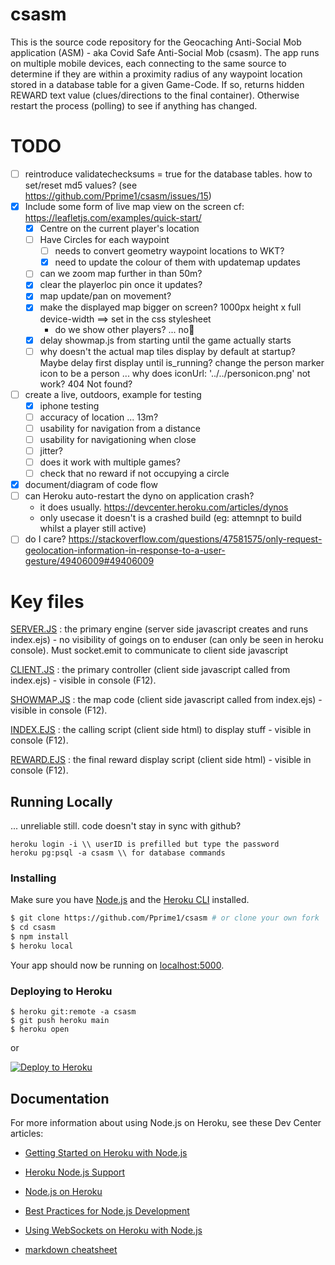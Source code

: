 # csasm
This is the source code repository for the Geocaching Anti-Social Mob application (ASM) - aka Covid Safe Anti-Social Mob (csasm).
The app runs on multiple mobile devices, each connecting to the same source to determine if they are within a proximity radius of any waypoint location stored in a database table for a given Game-Code.
If so, returns hidden REWARD text value (clues/directions to the final container). Otherwise restart the process (polling) to see if anything has changed.


# TODO
- [ ] reintroduce validatechecksums = true for the database tables. how to set/reset md5 values? (see https://github.com/Pprime1/csasm/issues/15)
- [x] Include some form of live map view on the screen cf: https://leafletjs.com/examples/quick-start/
  - [x] Centre on the current player's location
  - [ ] Have Circles for each waypoint
    - [ ] needs to convert geometry waypoint locations to WKT?
    - [x] need to update the colour of them with updatemap updates
  - [ ] can we zoom map further in than 50m?
  - [x] clear the playerloc pin once it updates?
  - [x] map update/pan on movement?
  - [x] make the displayed map bigger on screen? 1000px height x full device-width ==> set in the css stylesheet
      - do we show other players? ... no:sleeping_bed:
  - [x] delay showmap.js from starting until the game actually starts
  - [ ] why doesn't the actual map tiles display by default at startup? Maybe delay first display until is_running? 
change the person marker icon to be a person ... why does     iconUrl: '../../personicon.png'  not work? 404 Not found?
- [ ] create a live, outdoors, example for testing
  - [x] iphone testing
  - [ ] accuracy of location ... 13m?
  - [ ] usability for navigation from a distance
  - [ ] usability for navigationing when close
  - [ ] jitter?
  - [ ] does it work with multiple games?
  - [ ] check that no reward if not occupying a circle
- [x] document/diagram of code flow
- [ ] can Heroku auto-restart the dyno on application crash?
   - it does usually. https://devcenter.heroku.com/articles/dynos
   - only usecase it doesn't is a crashed build (eg: attemnpt to build whilst a player still active)
- [ ] do I care? https://stackoverflow.com/questions/47581575/only-request-geolocation-information-in-response-to-a-user-gesture/49406009#49406009

# Key files

[SERVER.JS](/server.js) : the primary engine (server side javascript creates and runs index.ejs) - no visibility of goings on to enduser (can only be seen in heroku console). Must socket.emit to communicate to client side javascript

[CLIENT.JS](/public/js/client.js) : the primary controller (client side javascript called from index.ejs) - visible in console (F12). 

[SHOWMAP.JS](/public/js/showmap.js) : the map code (client side javascript called from index.ejs) - visible in console (F12). 

[INDEX.EJS](/views/pages/index.ejs) : the calling script (client side html) to display stuff  - visible in console (F12).

[REWARD.EJS](/views/pages/reward.ejs) : the final reward display script (client side html) - visible in console (F12).



## Running Locally 
... unreliable still. code doesn't stay in sync with github?

```
heroku login -i \\ userID is prefilled but type the password
heroku pg:psql -a csasm \\ for database commands
```

### Installing
Make sure you have [Node.js](http://nodejs.org/) and the [Heroku CLI](https://cli.heroku.com/) installed.

```sh
$ git clone https://github.com/Pprime1/csasm # or clone your own fork
$ cd csasm
$ npm install
$ heroku local
```
Your app should now be running on [localhost:5000](http://localhost:5000/).

### Deploying to Heroku

```
$ heroku git:remote -a csasm
$ git push heroku main
$ heroku open
```
or

[![Deploy to Heroku](https://www.herokucdn.com/deploy/button.png)](https://heroku.com/deploy)

## Documentation

For more information about using Node.js on Heroku, see these Dev Center articles:

- [Getting Started on Heroku with Node.js](https://devcenter.heroku.com/articles/getting-started-with-nodejs)
- [Heroku Node.js Support](https://devcenter.heroku.com/articles/nodejs-support)
- [Node.js on Heroku](https://devcenter.heroku.com/categories/nodejs)
- [Best Practices for Node.js Development](https://devcenter.heroku.com/articles/node-best-practices)
- [Using WebSockets on Heroku with Node.js](https://devcenter.heroku.com/articles/node-websockets)

- [markdown cheatsheet](https://github.com/tchapi/markdown-cheatsheet/blob/master/README.md)

